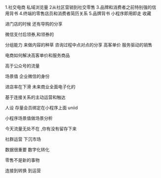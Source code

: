 1.社交电商 私域浏览量 
2从社区营销到社交零售
3.品牌和消费者之前特别强的信用背书
4.终端的零售店员和消费者简历关系
5.品牌背书
小程序即用即走 收藏

进门店的时候 还有导购的分享

微信支付后领券,和领券的

分组能力 来做内容的种草
咨询过程中点对点的分享
高客单价 服务驱动的销售

电商如何解决高客单价和服务商品

高于公众号的流量

场景值 
企业微信的身份

进店率在下滑
未来商业全面电子化的


基于连接关系的主动运营和触达

人设 
存量会员绑定在小程序上面 uniid

小程序场景值做场景分析

今天流量无处不在 ,你有没有留存下来

社群运营
下沉市场


数据很重要 数字化转化

零售不是新的事物

连接到转换 到运营



